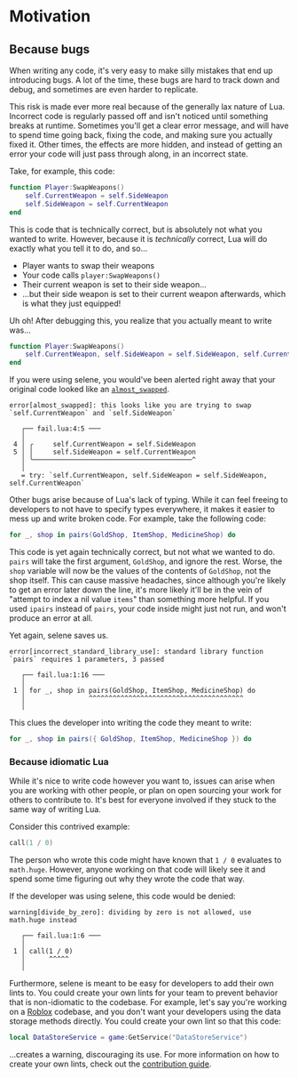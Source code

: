 # Motivation

## Because bugs
When writing any code, it's very easy to make silly mistakes that end up introducing bugs. A lot of the time, these bugs are hard to track down and debug, and sometimes are even harder to replicate.

This risk is made ever more real because of the generally lax nature of Lua. Incorrect code is regularly passed off and isn't noticed until something breaks at runtime. Sometimes you'll get a clear error message, and will have to spend time going back, fixing the code, and making sure you actually fixed it. Other times, the effects are more hidden, and instead of getting an error your code will just pass through along, in an incorrect state.

Take, for example, this code:

```lua
function Player:SwapWeapons()
    self.CurrentWeapon = self.SideWeapon
    self.SideWeapon = self.CurrentWeapon
end
```

This is code that is technically correct, but is absolutely not what you wanted to write. However, because it is *technically* correct, Lua will do exactly what you tell it to do, and so...

- Player wants to swap their weapons
- Your code calls `player:SwapWeapons()`
- Their current weapon is set to their side weapon...
- ...but their side weapon is set to their current weapon afterwards, which is what they just equipped!

Uh oh! After debugging this, you realize that you actually meant to write was...

```lua
function Player:SwapWeapons()
    self.CurrentWeapon, self.SideWeapon = self.SideWeapon, self.CurrentWeapon
end
```

If you were using selene, you would've been alerted right away that your original code looked like an [`almost_swapped`](../lints/almost_swapped.md).

```
error[almost_swapped]: this looks like you are trying to swap `self.CurrentWeapon` and `self.SideWeapon`

   ┌── fail.lua:4:5 ───
   │
 4 │ ╭     self.CurrentWeapon = self.SideWeapon
 5 │ │     self.SideWeapon = self.CurrentWeapon
   │ ╰────────────────────────────────────────^
   │
   = try: `self.CurrentWeapon, self.SideWeapon = self.SideWeapon, self.CurrentWeapon`
```

Other bugs arise because of Lua's lack of typing. While it can feel freeing to developers to not have to specify types everywhere, it makes it easier to mess up and write broken code. For example, take the following code:

```lua
for _, shop in pairs(GoldShop, ItemShop, MedicineShop) do
```

This code is yet again technically correct, but not what we wanted to do. `pairs` will take the first argument, `GoldShop`, and ignore the rest. Worse, the `shop` variable will now be the values of the contents of `GoldShop`, not the shop itself. This can cause massive headaches, since although you're likely to get an error later down the line, it's more likely it'll be in the vein of "attempt to index a nil value `items`" than something more helpful. If you used `ipairs` instead of `pairs`, your code inside might just not run, and won't produce an error at all.

Yet again, selene saves us.

```
error[incorrect_standard_library_use]: standard library function `pairs` requires 1 parameters, 3 passed

   ┌── fail.lua:1:16 ───
   │
 1 │ for _, shop in pairs(GoldShop, ItemShop, MedicineShop) do
   │                ^^^^^^^^^^^^^^^^^^^^^^^^^^^^^^^^^^^^^^^
   │
```

This clues the developer into writing the code they meant to write:
```lua
for _, shop in pairs({ GoldShop, ItemShop, MedicineShop }) do
```

### Because idiomatic Lua
While it's nice to write code however you want to, issues can arise when you are working with other people, or plan on open sourcing your work for others to contribute to. It's best for everyone involved if they stuck to the same way of writing Lua.

Consider this contrived example:

```lua
call(1 / 0)
```

The person who wrote this code might have known that `1 / 0` evaluates to `math.huge`. However, anyone working on that code will likely see it and spend some time figuring out why they wrote the code that way.

If the developer was using selene, this code would be denied:

```
warning[divide_by_zero]: dividing by zero is not allowed, use math.huge instead

   ┌── fail.lua:1:6 ───
   │
 1 │ call(1 / 0)
   │      ^^^^^
   │
```

Furthermore, selene is meant to be easy for developers to add their own lints to. You could create your own lints for your team to prevent behavior that is non-idiomatic to the codebase. For example, let's say you're working on a [Roblox](https://developer.roblox.com/en-us) codebase, and you don't want your developers using the data storage methods directly. You could create your own lint so that this code:

```lua
local DataStoreService = game:GetService("DataStoreService")
```

...creates a warning, discouraging its use. For more information on how to create your own lints, check out the [contribution guide](../contributing.md).
